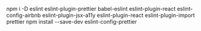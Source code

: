 npm i -D eslint eslint-plugin-prettier babel-eslint eslint-plugin-react eslint-config-airbnb eslint-plugin-jsx-a11y eslint-plugin-react eslint-plugin-import prettier
npm install --save-dev eslint-config-prettier